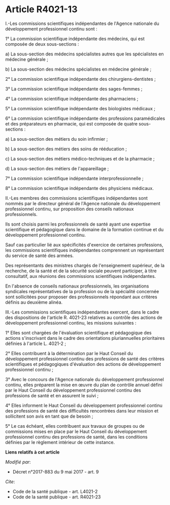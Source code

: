 # Article R4021-13

I.-Les commissions scientifiques indépendantes de l'Agence nationale du développement professionnel continu sont :

1° La commission scientifique indépendante des médecins, qui est composée de deux sous-sections :

a) La sous-section des médecins spécialistes autres que les spécialistes en médecine générale ;

b) La sous-section des médecins spécialistes en médecine générale ;

2° La commission scientifique indépendante des chirurgiens-dentistes ;

3° La commission scientifique indépendante des sages-femmes ;

4° La commission scientifique indépendante des pharmaciens ;

5° La commission scientifique indépendante des biologistes médicaux ;

6° La commission scientifique indépendante des professions paramédicales et des préparateurs en pharmacie, qui est composée
de quatre sous-sections :

a) La sous-section des métiers du soin infirmier ;

b) La sous-section des métiers des soins de rééducation ;

c) La sous-section des métiers médico-techniques et de la pharmacie ;

d) La sous-section des métiers de l'appareillage ;

7° La commission scientifique indépendante interprofessionnelle ;

8° La commission scientifique indépendante des physiciens médicaux.

II.-Les membres des commissions scientifiques indépendantes sont nommés par le directeur général de l'Agence nationale du
développement professionnel continu, sur proposition des conseils nationaux professionnels.

Ils sont choisis parmi les professionnels de santé ayant une expertise scientifique et pédagogique dans le domaine de la
formation continue et du développement professionnel continu.

Sauf cas particulier lié aux spécificités d'exercice de certaines professions, les commissions scientifiques indépendantes
comprennent un représentant du service de santé des armées.

Des représentants des ministres chargés de l'enseignement supérieur, de la recherche, de la santé et de la sécurité sociale
peuvent participer, à titre consultatif, aux réunions des commissions scientifiques indépendantes.

En l'absence de conseils nationaux professionnels, les organisations syndicales représentatives de la profession ou de la
spécialité concernée sont sollicitées pour proposer des professionnels répondant aux critères définis au deuxième alinéa.

III.-Les commissions scientifiques indépendantes exercent, dans le cadre des dispositions de l'article R. 4021-23 relatives
au contrôle des actions de développement professionnel continu, les missions suivantes :

1° Elles sont chargées de l'évaluation scientifique et pédagogique des actions s'inscrivant dans le cadre des orientations
pluriannuelles prioritaires définies à l'article L. 4021-2 ;

2° Elles contribuent à la détermination par le Haut Conseil du développement professionnel continu des professions de santé
des critères scientifiques et pédagogiques d'évaluation des actions de développement professionnel continu ;

3° Avec le concours de l'Agence nationale du développement professionnel continu, elles préparent la mise en œuvre du plan de
contrôle annuel défini par le Haut Conseil du développement professionnel continu des professions de santé et en assurent le
suivi ;

4° Elles informent le Haut Conseil du développement professionnel continu des professions de santé des difficultés
rencontrées dans leur mission et sollicitent son avis en tant que de besoin ;

5° Le cas échéant, elles contribuent aux travaux de groupes ou de commissions mises en place par le Haut Conseil du
développement professionnel continu des professions de santé, dans les conditions définies par le règlement intérieur de
cette instance.

**Liens relatifs à cet article**

_Modifié par_:

  - Décret n°2017-883 du 9 mai 2017 - art. 9

_Cite_:

  - Code de la santé publique - art. L4021-2
  - Code de la santé publique - art. R4021-23
